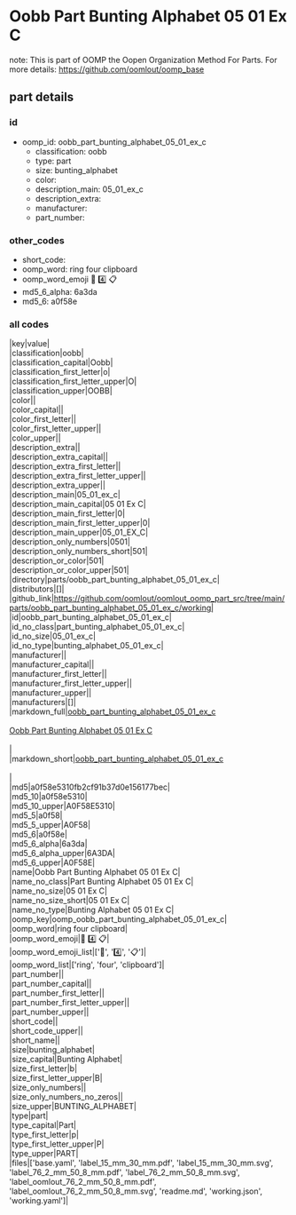 # Oobb Part Bunting Alphabet 05 01 Ex C  

note: This is part of OOMP the Oopen Organization Method For Parts. For more details: https://github.com/oomlout/oomp_base

##  part details





### id
* oomp_id: oobb_part_bunting_alphabet_05_01_ex_c
  * classification: oobb
  * type: part
  * size: bunting_alphabet
  * color: 
  * description_main: 05_01_ex_c
  * description_extra: 
  * manufacturer: 
  * part_number: 

### other_codes
* short_code: 
* oomp_word: ring four clipboard
* oomp_word_emoji :ring: :four: :clipboard:
* md5_6_alpha: 6a3da
* md5_6: a0f58e

### all codes 
|key|value|  
|classification|oobb|  
|classification_capital|Oobb|  
|classification_first_letter|o|  
|classification_first_letter_upper|O|  
|classification_upper|OOBB|  
|color||  
|color_capital||  
|color_first_letter||  
|color_first_letter_upper||  
|color_upper||  
|description_extra||  
|description_extra_capital||  
|description_extra_first_letter||  
|description_extra_first_letter_upper||  
|description_extra_upper||  
|description_main|05_01_ex_c|  
|description_main_capital|05 01 Ex C|  
|description_main_first_letter|0|  
|description_main_first_letter_upper|0|  
|description_main_upper|05_01_EX_C|  
|description_only_numbers|0501|  
|description_only_numbers_short|501|  
|description_or_color|501|  
|description_or_color_upper|501|  
|directory|parts/oobb_part_bunting_alphabet_05_01_ex_c|  
|distributors|[]|  
|github_link|https://github.com/oomlout/oomlout_oomp_part_src/tree/main/parts/oobb_part_bunting_alphabet_05_01_ex_c/working|  
|id|oobb_part_bunting_alphabet_05_01_ex_c|  
|id_no_class|part_bunting_alphabet_05_01_ex_c|  
|id_no_size|05_01_ex_c|  
|id_no_type|bunting_alphabet_05_01_ex_c|  
|manufacturer||  
|manufacturer_capital||  
|manufacturer_first_letter||  
|manufacturer_first_letter_upper||  
|manufacturer_upper||  
|manufacturers|[]|  
|markdown_full|[oobb_part_bunting_alphabet_05_01_ex_c](https://github.com/oomlout/oomlout_oomp_part_src/tree/main/parts/oobb_part_bunting_alphabet_05_01_ex_c/working)<br>[](https://github.com/oomlout/oomlout_oomp_part_src/tree/main/parts/oobb_part_bunting_alphabet_05_01_ex_c/working)<br>[Oobb Part Bunting Alphabet 05 01 Ex C](https://github.com/oomlout/oomlout_oomp_part_src/tree/main/parts/oobb_part_bunting_alphabet_05_01_ex_c/working)<br><br>|  
|markdown_short|[oobb_part_bunting_alphabet_05_01_ex_c](https://github.com/oomlout/oomlout_oomp_part_src/tree/main/parts/oobb_part_bunting_alphabet_05_01_ex_c/working)<br><br>|  
|md5|a0f58e5310fb2cf91b37d0e156177bec|  
|md5_10|a0f58e5310|  
|md5_10_upper|A0F58E5310|  
|md5_5|a0f58|  
|md5_5_upper|A0F58|  
|md5_6|a0f58e|  
|md5_6_alpha|6a3da|  
|md5_6_alpha_upper|6A3DA|  
|md5_6_upper|A0F58E|  
|name|Oobb Part Bunting Alphabet 05 01 Ex C|  
|name_no_class|Part Bunting Alphabet 05 01 Ex C|  
|name_no_size|05 01 Ex C|  
|name_no_size_short|05 01 Ex C|  
|name_no_type|Bunting Alphabet 05 01 Ex C|  
|oomp_key|oomp_oobb_part_bunting_alphabet_05_01_ex_c|  
|oomp_word|ring four clipboard|  
|oomp_word_emoji|:ring: :four: :clipboard:|  
|oomp_word_emoji_list|[':ring:', ':four:', ':clipboard:']|  
|oomp_word_list|['ring', 'four', 'clipboard']|  
|part_number||  
|part_number_capital||  
|part_number_first_letter||  
|part_number_first_letter_upper||  
|part_number_upper||  
|short_code||  
|short_code_upper||  
|short_name||  
|size|bunting_alphabet|  
|size_capital|Bunting Alphabet|  
|size_first_letter|b|  
|size_first_letter_upper|B|  
|size_only_numbers||  
|size_only_numbers_no_zeros||  
|size_upper|BUNTING_ALPHABET|  
|type|part|  
|type_capital|Part|  
|type_first_letter|p|  
|type_first_letter_upper|P|  
|type_upper|PART|  
|files|['base.yaml', 'label_15_mm_30_mm.pdf', 'label_15_mm_30_mm.svg', 'label_76_2_mm_50_8_mm.pdf', 'label_76_2_mm_50_8_mm.svg', 'label_oomlout_76_2_mm_50_8_mm.pdf', 'label_oomlout_76_2_mm_50_8_mm.svg', 'readme.md', 'working.json', 'working.yaml']|  
